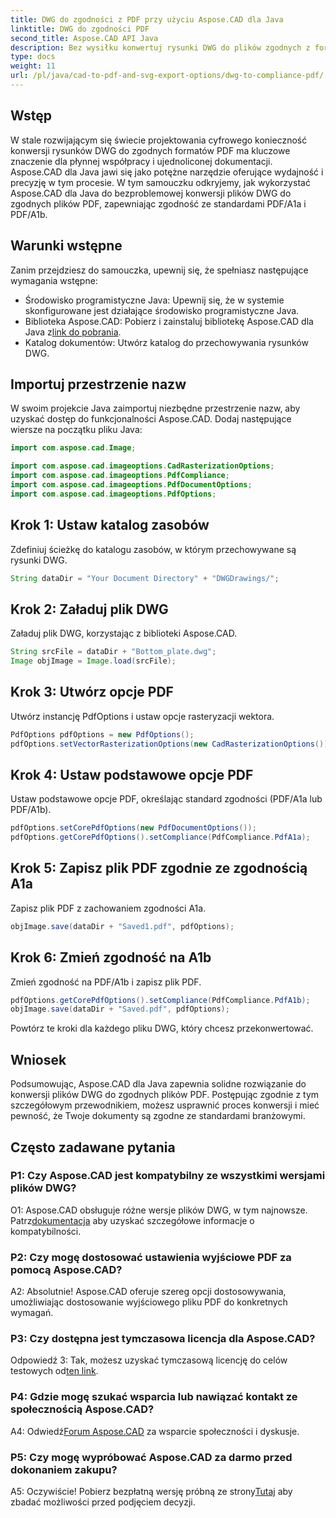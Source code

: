 ```yaml
---
title: DWG do zgodności z PDF przy użyciu Aspose.CAD dla Java
linktitle: DWG do zgodności PDF
second_title: Aspose.CAD API Java
description: Bez wysiłku konwertuj rysunki DWG do plików zgodnych z formatem PDF/A1a i PDF/A1b za pomocą Aspose.CAD dla Java. Usprawnij przepływ pracy z precyzją i łatwością.
type: docs
weight: 11
url: /pl/java/cad-to-pdf-and-svg-export-options/dwg-to-compliance-pdf/
---
```

## Wstęp

W stale rozwijającym się świecie projektowania cyfrowego konieczność konwersji rysunków DWG do zgodnych formatów PDF ma kluczowe znaczenie dla płynnej współpracy i ujednoliconej dokumentacji. Aspose.CAD dla Java jawi się jako potężne narzędzie oferujące wydajność i precyzję w tym procesie. W tym samouczku odkryjemy, jak wykorzystać Aspose.CAD dla Java do bezproblemowej konwersji plików DWG do zgodnych plików PDF, zapewniając zgodność ze standardami PDF/A1a i PDF/A1b.

## Warunki wstępne

Zanim przejdziesz do samouczka, upewnij się, że spełniasz następujące wymagania wstępne:

- Środowisko programistyczne Java: Upewnij się, że w systemie skonfigurowane jest działające środowisko programistyczne Java.
-  Biblioteka Aspose.CAD: Pobierz i zainstaluj bibliotekę Aspose.CAD dla Java z[link do pobrania](https://releases.aspose.com/cad/java/).
- Katalog dokumentów: Utwórz katalog do przechowywania rysunków DWG.

## Importuj przestrzenie nazw

W swoim projekcie Java zaimportuj niezbędne przestrzenie nazw, aby uzyskać dostęp do funkcjonalności Aspose.CAD. Dodaj następujące wiersze na początku pliku Java:

```java
import com.aspose.cad.Image;

import com.aspose.cad.imageoptions.CadRasterizationOptions;
import com.aspose.cad.imageoptions.PdfCompliance;
import com.aspose.cad.imageoptions.PdfDocumentOptions;
import com.aspose.cad.imageoptions.PdfOptions;
```

## Krok 1: Ustaw katalog zasobów

Zdefiniuj ścieżkę do katalogu zasobów, w którym przechowywane są rysunki DWG.

```java
String dataDir = "Your Document Directory" + "DWGDrawings/";
```

## Krok 2: Załaduj plik DWG

Załaduj plik DWG, korzystając z biblioteki Aspose.CAD.

```java
String srcFile = dataDir + "Bottom_plate.dwg";
Image objImage = Image.load(srcFile);
```

## Krok 3: Utwórz opcje PDF

Utwórz instancję PdfOptions i ustaw opcje rasteryzacji wektora.

```java
PdfOptions pdfOptions = new PdfOptions();
pdfOptions.setVectorRasterizationOptions(new CadRasterizationOptions());
```

## Krok 4: Ustaw podstawowe opcje PDF

Ustaw podstawowe opcje PDF, określając standard zgodności (PDF/A1a lub PDF/A1b).

```java
pdfOptions.setCorePdfOptions(new PdfDocumentOptions());
pdfOptions.getCorePdfOptions().setCompliance(PdfCompliance.PdfA1a);
```

## Krok 5: Zapisz plik PDF zgodnie ze zgodnością A1a

Zapisz plik PDF z zachowaniem zgodności A1a.

```java
objImage.save(dataDir + "Saved1.pdf", pdfOptions);
```

## Krok 6: Zmień zgodność na A1b

Zmień zgodność na PDF/A1b i zapisz plik PDF.

```java
pdfOptions.getCorePdfOptions().setCompliance(PdfCompliance.PdfA1b);
objImage.save(dataDir + "Saved.pdf", pdfOptions);
```

Powtórz te kroki dla każdego pliku DWG, który chcesz przekonwertować.

## Wniosek

Podsumowując, Aspose.CAD dla Java zapewnia solidne rozwiązanie do konwersji plików DWG do zgodnych plików PDF. Postępując zgodnie z tym szczegółowym przewodnikiem, możesz usprawnić proces konwersji i mieć pewność, że Twoje dokumenty są zgodne ze standardami branżowymi.

## Często zadawane pytania

### P1: Czy Aspose.CAD jest kompatybilny ze wszystkimi wersjami plików DWG?

 O1: Aspose.CAD obsługuje różne wersje plików DWG, w tym najnowsze. Patrz[dokumentacja](https://reference.aspose.com/cad/java/) aby uzyskać szczegółowe informacje o kompatybilności.

### P2: Czy mogę dostosować ustawienia wyjściowe PDF za pomocą Aspose.CAD?

A2: Absolutnie! Aspose.CAD oferuje szereg opcji dostosowywania, umożliwiając dostosowanie wyjściowego pliku PDF do konkretnych wymagań.

### P3: Czy dostępna jest tymczasowa licencja dla Aspose.CAD?

 Odpowiedź 3: Tak, możesz uzyskać tymczasową licencję do celów testowych od[ten link](https://purchase.aspose.com/temporary-license/).

### P4: Gdzie mogę szukać wsparcia lub nawiązać kontakt ze społecznością Aspose.CAD?

 A4: Odwiedź[Forum Aspose.CAD](https://forum.aspose.com/c/cad/19) za wsparcie społeczności i dyskusje.

### P5: Czy mogę wypróbować Aspose.CAD za darmo przed dokonaniem zakupu?

 A5: Oczywiście! Pobierz bezpłatną wersję próbną ze strony[Tutaj](https://releases.aspose.com/) aby zbadać możliwości przed podjęciem decyzji.